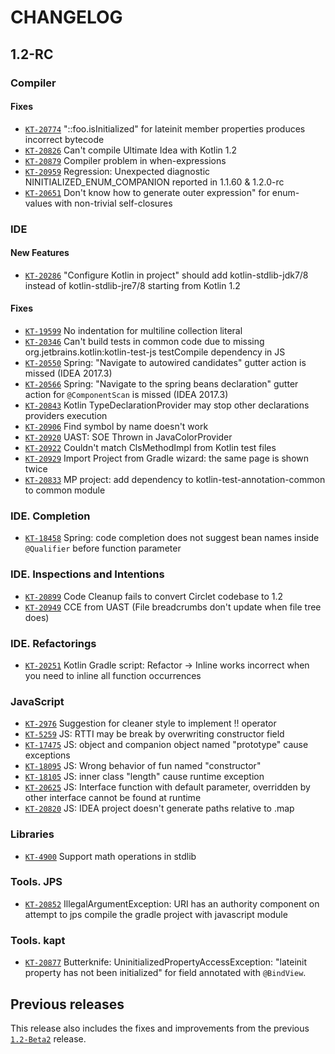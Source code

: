 # CHANGELOG

<!-- Find: ([^\`/\[])(KT-\d+) -->
<!-- Replace: $1[`$2`](https://youtrack.jetbrains.com/issue/$2) -->

## 1.2-RC

### Compiler

#### Fixes

- [`KT-20774`](https://youtrack.jetbrains.com/issue/KT-20774) "::foo.isInitialized" for lateinit member properties produces incorrect bytecode
- [`KT-20826`](https://youtrack.jetbrains.com/issue/KT-20826) Can't compile Ultimate Idea with Kotlin 1.2
- [`KT-20879`](https://youtrack.jetbrains.com/issue/KT-20879) Compiler problem in when-expressions
- [`KT-20959`](https://youtrack.jetbrains.com/issue/KT-20959) Regression: Unexpected diagnostic NINITIALIZED_ENUM_COMPANION reported in 1.1.60 & 1.2.0-rc
- [`KT-20651`](https://youtrack.jetbrains.com/issue/KT-20651) Don't know how to generate outer expression" for enum-values with non-trivial self-closures

### IDE

#### New Features

- [`KT-20286`](https://youtrack.jetbrains.com/issue/KT-20286) "Configure Kotlin in project" should add kotlin-stdlib-jdk7/8 instead of kotlin-stdlib-jre7/8 starting from Kotlin 1.2

#### Fixes

- [`KT-19599`](https://youtrack.jetbrains.com/issue/KT-19599) No indentation for multiline collection literal
- [`KT-20346`](https://youtrack.jetbrains.com/issue/KT-20346) Can't build tests in common code due to missing org.jetbrains.kotlin:kotlin-test-js testCompile dependency in JS
- [`KT-20550`](https://youtrack.jetbrains.com/issue/KT-20550) Spring: "Navigate to autowired candidates" gutter action is missed (IDEA 2017.3)
- [`KT-20566`](https://youtrack.jetbrains.com/issue/KT-20566) Spring: "Navigate to the spring beans declaration" gutter action for `@ComponentScan` is missed (IDEA 2017.3)
- [`KT-20843`](https://youtrack.jetbrains.com/issue/KT-20843) Kotlin TypeDeclarationProvider may stop other declarations providers execution
- [`KT-20906`](https://youtrack.jetbrains.com/issue/KT-20906) Find symbol by name doesn't work
- [`KT-20920`](https://youtrack.jetbrains.com/issue/KT-20920) UAST: SOE Thrown in JavaColorProvider
- [`KT-20922`](https://youtrack.jetbrains.com/issue/KT-20922) Couldn't match ClsMethodImpl from Kotlin test files
- [`KT-20929`](https://youtrack.jetbrains.com/issue/KT-20929) Import Project from Gradle wizard: the same page is shown twice
- [`KT-20833`](https://youtrack.jetbrains.com/issue/KT-20833) MP project: add dependency to kotlin-test-annotation-common to common module

### IDE. Completion

- [`KT-18458`](https://youtrack.jetbrains.com/issue/KT-18458) Spring: code completion does not suggest bean names inside `@Qualifier` before function parameter

### IDE. Inspections and Intentions

- [`KT-20899`](https://youtrack.jetbrains.com/issue/KT-20899) Code Cleanup fails to convert Circlet codebase to 1.2
- [`KT-20949`](https://youtrack.jetbrains.com/issue/KT-20949) CCE from UAST (File breadcrumbs don't update when file tree does)

### IDE. Refactorings

- [`KT-20251`](https://youtrack.jetbrains.com/issue/KT-20251) Kotlin Gradle script: Refactor → Inline works incorrect when you need to inline all function occurrences

### JavaScript

- [`KT-2976`](https://youtrack.jetbrains.com/issue/KT-2976) Suggestion for cleaner style to implement !! operator
- [`KT-5259`](https://youtrack.jetbrains.com/issue/KT-5259) JS: RTTI may be break by overwriting constructor field
- [`KT-17475`](https://youtrack.jetbrains.com/issue/KT-17475) JS: object and companion object named "prototype" cause exceptions
- [`KT-18095`](https://youtrack.jetbrains.com/issue/KT-18095) JS: Wrong behavior of fun named "constructor"
- [`KT-18105`](https://youtrack.jetbrains.com/issue/KT-18105) JS: inner class "length" cause runtime exception
- [`KT-20625`](https://youtrack.jetbrains.com/issue/KT-20625) JS: Interface function with default parameter, overridden by other interface cannot be found at runtime
- [`KT-20820`](https://youtrack.jetbrains.com/issue/KT-20820) JS: IDEA project doesn't generate paths relative to .map

### Libraries

- [`KT-4900`](https://youtrack.jetbrains.com/issue/KT-4900) Support math operations in stdlib

### Tools. JPS

- [`KT-20852`](https://youtrack.jetbrains.com/issue/KT-20852) IllegalArgumentException: URI has an authority component on attempt to jps compile the gradle project with javascript module

### Tools. kapt

- [`KT-20877`](https://youtrack.jetbrains.com/issue/KT-20877) Butterknife: UninitializedPropertyAccessException: "lateinit property has not been initialized" for field annotated with `@BindView`.

## Previous releases

This release also includes the fixes and improvements from the previous
[`1.2-Beta2`](https://github.com/JetBrains/kotlin/blob/1.2-Beta2/ChangeLog.md) release.